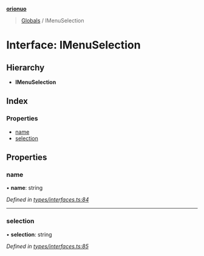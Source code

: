 **[orionuo](../README.md)**

> [Globals](../globals.md) / IMenuSelection

# Interface: IMenuSelection

## Hierarchy

* **IMenuSelection**

## Index

### Properties

* [name](imenuselection.md#name)
* [selection](imenuselection.md#selection)

## Properties

### name

•  **name**: string

*Defined in [types/interfaces.ts:84](https://github.com/msviha/orionuo/blob/9bdc691/src/types/interfaces.ts#L84)*

___

### selection

•  **selection**: string

*Defined in [types/interfaces.ts:85](https://github.com/msviha/orionuo/blob/9bdc691/src/types/interfaces.ts#L85)*
